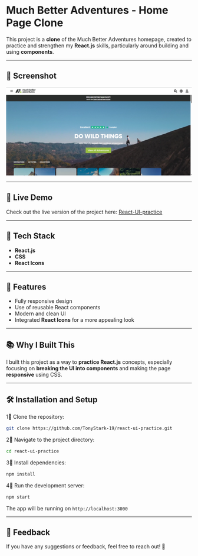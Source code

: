 # Much Better Adventures - Home Page Clone

This project is a **clone** of the Much Better Adventures homepage, created to practice and strengthen my **React.js** skills, particularly around building and using **components**.

---

## 📸 Screenshot

![Screenshot](./public/images/image.png)

---

## 🚀 Live Demo

Check out the live version of the project here: [React-UI-practice](https://react-ui-practice-nine.vercel.app/)

---

## 🚀 Tech Stack
- **React.js**
- **CSS**
- **React Icons**

---

## 🎯 Features
- Fully responsive design
- Use of reusable React components
- Modern and clean UI
- Integrated **React Icons** for a more appealing look

---

## 📚 Why I Built This
I built this project as a way to **practice React.js** concepts, especially focusing on **breaking the UI into components** and making the page **responsive** using CSS.

---

## 🛠️ Installation and Setup

1⃣ Clone the repository:

```bash
git clone https://github.com/TonyStark-19/react-ui-practice.git
```

2⃣ Navigate to the project directory:

```bash
cd react-ui-practice
```

3⃣ Install dependencies:

```bash
npm install
```

4⃣ Run the development server:

```bash
npm start
```

The app will be running on `http://localhost:3000`

---

## 📩 Feedback

If you have any suggestions or feedback, feel free to reach out! 🚀
